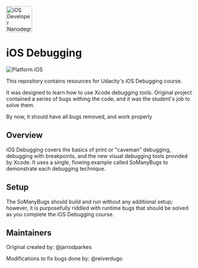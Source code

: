 <img src="https://s3-us-west-1.amazonaws.com/udacity-content/degrees/catalog-images/nd003.png" alt="iOS Developer Nanodegree logo" height="70" >

# iOS Debugging

![Platform iOS](https://img.shields.io/badge/nanodegree-iOS-blue.svg)

This repository contains resources for Udacity's iOS Debugging course.

It was designed to learn how to use Xcode debugging tools. Original project contained a series of bugs withing the code, and it was the student's job to solve them.

By now, it should have all bugs removed, and work properly

## Overview

iOS Debugging covers the basics of print or "caveman" debugging, debugging with breakpoints, and the new visual debugging tools provided by Xcode. It uses a single, flowing example called SoManyBugs to demonstrate each debugging technique.

## Setup

The SoManyBugs should build and run without any additional setup; however, it is purposefully riddled with runtime bugs that should be solved as you complete the iOS Debugging course.

## Maintainers
Original created by:
@jarrodparkes

Modifications to fix bugs done by:
@reiverdugo
